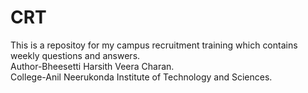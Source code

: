 # CRT
This is a repositoy for my campus recruitment training which contains weekly questions and answers.
<br>
Author-Bheesetti Harsith Veera Charan.
<br>
College-Anil Neerukonda Institute of Technology and Sciences.
